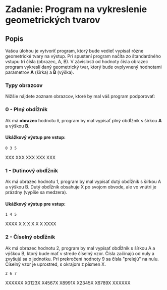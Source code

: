 # Zadanie: Program na vykreslenie geometrických tvarov

## Popis

Vašou úlohou je vytvoriť program, ktorý bude vedieť vypísať rôzne geometrické tvary na výstup. Pri spustení program načíta zo štandardného vstupu tri čísla (obrazec, A, B). V závislosti od hodnoty čísla obrazec program vykreslí daný geometrický tvar, ktorý bude ovplyvnený hodnotami parametrov **A** (šírka) a **B** (výška).

### Typy obrazcov

Nižšie nájdete zoznam obrazcov, ktoré by mal váš program podporovať:

### 0 - Plný obdĺžnik
Ak má **obrazec** hodnotu `0`, program by mal vypísať plný obdĺžnik s šírkou **A** a výškou **B**.

#### Ukážkový výstup pre vstup: 
```plaintext
0 3 5
```

XXX
XXX
XXX
XXX
XXX

### 1 - Dutinový obdĺžnik

Ak má obrazec hodnotu 1, program by mal vypísať dutý obdĺžnik s šírkou A a výškou B. Dutý obdĺžnik obsahuje X po svojom obvode, ale vo vnútri je prázdny (vypíše sa medzera).

#### Ukážkový výstup pre vstup: 

```plaintext
1 4 5
```

XXXX
X  X
X  X
X  X
XXXX

### 2 - Číselný obdĺžnik

Ak má obrazec hodnotu 2, program by mal vypísať obdĺžnik s šírkou A a výškou B, ktorý bude mať v strede číselný vzor. Čísla začínajú od nuly a zvyšujú sa o jednotku. Pri prekročení hodnoty 9 sa čísla "prelejú" na nulu. Číselný vzor je uprostred, s okrajom z písmen X.

```plaintext
2 6 7
```

XXXXXX
X0123X
X4567X
X8991X
X2345X
X6789X
XXXXXX
